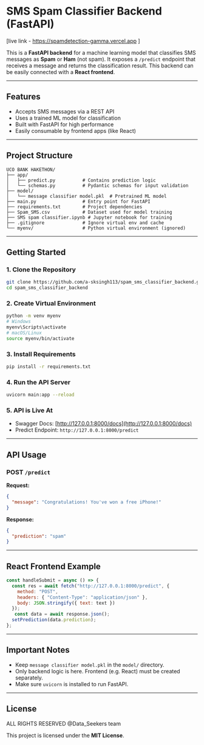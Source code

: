 #  SMS Spam Classifier Backend (FastAPI)

[live link - https://spamdetection-gamma.vercel.app ]

This is a **FastAPI backend** for a machine learning model that classifies SMS messages as **Spam** or **Ham** (not spam). It exposes a `/predict` endpoint that receives a message and returns the classification result. This backend can be easily connected with a **React frontend**.

---

##  Features

- Accepts SMS messages via a REST API
-  Uses a trained ML model for classification
-  Built with FastAPI for high performance
-  Easily consumable by frontend apps (like React)

---

##  Project Structure

```
UCO BANK HAKETHON/
├── app/
│   ├── predict.py          # Contains prediction logic
│   └── schemas.py          # Pydantic schemas for input validation
├── model/
│   └── message classifier model.pkl  # Pretrained ML model
├── main.py                 # Entry point for FastAPI
├── requirements.txt        # Project dependencies
├── Spam_SMS.csv            # Dataset used for model training
├── SMS spam classifier.ipynb # Jupyter notebook for training
├── .gitignore              # Ignore virtual env and cache
└── myenv/                  # Python virtual environment (ignored)
```

---

##  Getting Started

### 1. Clone the Repository
```bash
git clone https://github.com/a-sksingh113/spam_sms_classifier_backend.git
cd spam_sms_classifier_backend
```

### 2. Create Virtual Environment
```bash
python -m venv myenv
# Windows
myenv\Scripts\activate
# macOS/Linux
source myenv/bin/activate
```

### 3. Install Requirements
```bash
pip install -r requirements.txt
```

### 4. Run the API Server
```bash
uvicorn main:app --reload
```

### 5. API is Live At
- Swagger Docs: [http://127.0.0.1:8000/docs](http://127.0.0.1:8000/docs)
- Predict Endpoint: `http://127.0.0.1:8000/predict`

---

##  API Usage

### POST `/predict`

**Request:**
```json
{
  "message": "Congratulations! You've won a free iPhone!"
}
```

**Response:**
```json
{
  "prediction": "spam"
}
```

---

##  React Frontend Example

```js
const handleSubmit = async () => {
  const res = await fetch("http://127.0.0.1:8000/predict", {
    method: "POST",
    headers: { "Content-Type": "application/json" },
    body: JSON.stringify({ text: text })
  });
   const data = await response.json();
  setPrediction(data.prediction);
};
```

---

##  Important Notes

- Keep `message classifier model.pkl` in the `model/` directory.
- Only backend logic is here. Frontend (e.g. React) must be created separately.
- Make sure `uvicorn` is installed to run FastAPI.

---

##  License

ALL RIGHTS RESERVED @Data_Seekers team


This project is licensed under the **MIT License**.
